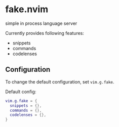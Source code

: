 # fake.nvim
simple in process language server

Currently provides following features:

- snippets
- commands
- codelenses

## Configuration
To change the default configuration, set `vim.g.fake`.

Default config:
```lua
vim.g.fake = {
  snippets = {},
  commands = {},
  codelenses = {},
}
```
